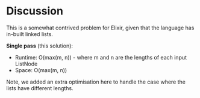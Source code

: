 # Discussion

This is a somewhat contrived problem for Elixir, given that the language has in-built linked lists.

**Single pass** (this solution):
- Runtime: O(max(m, n)) - where m and n are the lengths of each input ListNode 
- Space: O(max(m, n))

Note, we added an extra optimisation here to handle the case where the lists have different lengths.